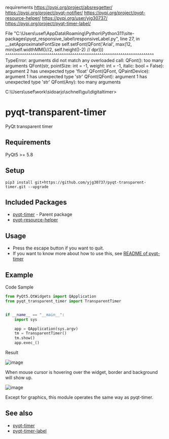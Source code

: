 requirements
https://pypi.org/project/absresgetter/
https://pypi.org/project/pyqt-notifier/
https://pypi.org/project/pyqt-resource-helper/
https://pypi.org/user/yjg30737/
https://pypi.org/project/pyqt-timer-label/

File "C:\Users\usef\AppData\Roaming\Python\Python311\site-packages\pyqt_responsive_label\responsiveLabel.py", line 27, in __setApproximateFontSize
self.setFont(QFont('Arial', max(12, min(self.widthMM()//2, self.height()-2) // dpr)))
                ^^^^^^^^^^^^^^^^^^^^^^^^^^^^^^^^^^^^^^^^^^^^^^^^^^^^^^^^^^^^^^^^^^^^^^^
TypeError: arguments did not match any overloaded call:
QFont(): too many arguments
QFont(str, pointSize: int = -1, weight: int = -1, italic: bool = False): argument 2 has unexpected type 'float'
QFont(QFont, QPaintDevice): argument 1 has unexpected type 'str'
QFont(QFont): argument 1 has unexpected type 'str'
QFont(Any): too many arguments

C:\Users\usef\work\sidoarjo\schnell\gui\digitaltimer>

# pyqt-transparent-timer
PyQt transparent timer

## Requirements
PyQt5 >= 5.8

## Setup
```pip3 install git+https://github.com/yjg30737/pyqt-transparent-timer.git --upgrade```

## Included Packages
* <a href="https://github.com/yjg30737/pyqt-timer.git">pyqt-timer</a> - Parent package
* <a href="https://github.com/yjg30737/pyqt-resource-helper.git">pyqt-resource-helper</a>

## Usage
* Press the escape button if you want to quit.
* If you want to know more about how to use this, see <a href="https://github.com/yjg30737/pyqt-timer/blob/main/README.md">README of pyqt-timer</a>

## Example
Code Sample
```python
from PyQt5.QtWidgets import QApplication
from pyqt_transparent_timer import TransparentTimer


if __name__ == "__main__":
    import sys

    app = QApplication(sys.argv)
    tm = TransparentTimer()
    tm.show()
    app.exec_()
```

Result

![image](https://user-images.githubusercontent.com/55078043/149067604-650f7927-5470-44a2-b505-c863e28d8237.png)

When mouse cursor is hovering over the widget, border and background will show up.

![image](https://user-images.githubusercontent.com/55078043/149068105-d399fa18-1e48-4556-9d29-90c4f7a3e53e.png)

Except for graphics, this module operates the same way as pyqt-timer.

## See also
* <a href="https://github.com/yjg30737/pyqt-timer.git">pyqt-timer</a>
* <a href="https://github.com/yjg30737/pyqt-timer-label.git">pyqt-timer-label</a>
